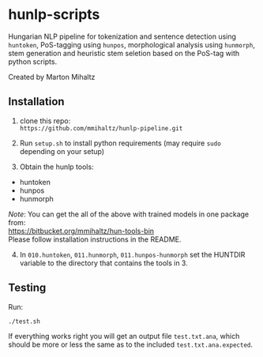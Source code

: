 # hunlp-scripts

Hungarian NLP pipeline for tokenization and sentence detection using `huntoken`, PoS-tagging using `hunpos`, morphological analysis using `hunmorph`, stem generation and 
heuristic stem seletion based on the PoS-tag with python scripts.

Created by Marton Mihaltz 

## Installation

1. clone this repo:  
`https://github.com/mmihaltz/hunlp-pipeline.git`

2. Run `setup.sh` to install python requirements (may require `sudo` depending on your setup)

3. Obtain the hunlp tools:  
- huntoken
- hunpos
- hunmorph

*Note*: You can get the all of the above with trained models in one package from:  
  https://bitbucket.org/mmihaltz/hun-tools-bin  
Please follow installation instructions in the README.

4. In `010.huntoken`, `011.hunmorph`, `011.hunpos-hunmorph` set the HUNTDIR variable to the directory that contains the tools in 3.

## Testing

Run:
```
./test.sh
```

If everything works right you will get an output file `test.txt.ana`, which should be more or less the same as to the included `test.txt.ana.expected`.
